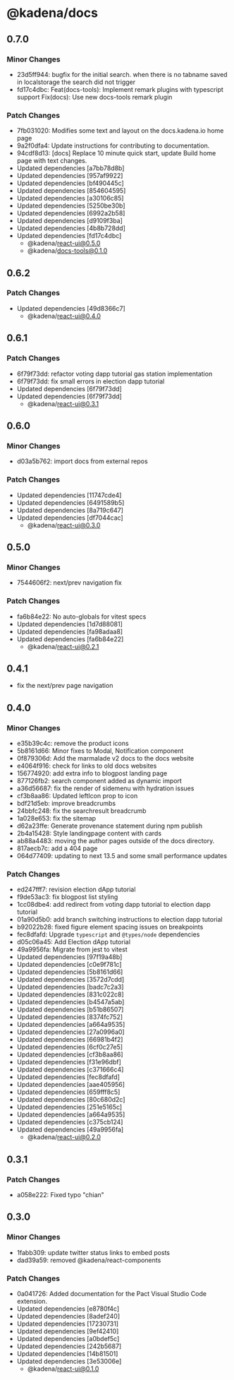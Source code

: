# @kadena/docs

## 0.7.0

### Minor Changes

- 23d5ff944: bugfix for the initial search. when there is no tabname saved in
  localstorage the search did not trigger
- fd17c4dbc: Feat(docs-tools): Implement remark plugins with typescript support
  Fix(docs): Use new docs-tools remark plugin

### Patch Changes

- 7fb031020: Modifies some text and layout on the docs.kadena.io home page
- 9a2f0dfa4: Update instructions for contributing to documentation.
- 94cdf8d13: [docs] Replace 10 minute quick start, update Build home page with
  text changes.
- Updated dependencies [a7bb78d8b]
- Updated dependencies [957af9922]
- Updated dependencies [bf490445c]
- Updated dependencies [854604595]
- Updated dependencies [a30106c85]
- Updated dependencies [5250be30b]
- Updated dependencies [6992a2b58]
- Updated dependencies [d9109f3ba]
- Updated dependencies [4b8b728dd]
- Updated dependencies [fd17c4dbc]
  - @kadena/react-ui@0.5.0
  - @kadena/docs-tools@0.1.0

## 0.6.2

### Patch Changes

- Updated dependencies [49d8366c7]
  - @kadena/react-ui@0.4.0

## 0.6.1

### Patch Changes

- 6f79f73dd: refactor voting dapp tutorial gas station implementation
- 6f79f73dd: fix small errors in election dapp tutorial
- Updated dependencies [6f79f73dd]
- Updated dependencies [6f79f73dd]
  - @kadena/react-ui@0.3.1

## 0.6.0

### Minor Changes

- d03a5b762: import docs from external repos

### Patch Changes

- Updated dependencies [11747cde4]
- Updated dependencies [6491589b5]
- Updated dependencies [8a719c647]
- Updated dependencies [df7044cac]
  - @kadena/react-ui@0.3.0

## 0.5.0

### Minor Changes

- 7544606f2: next/prev navigation fix

### Patch Changes

- fa6b84e22: No auto-globals for vitest specs
- Updated dependencies [1d7d88081]
- Updated dependencies [fa98adaa8]
- Updated dependencies [fa6b84e22]
  - @kadena/react-ui@0.2.1

## 0.4.1

- fix the next/prev page navigation

## 0.4.0

### Minor Changes

- e35b39c4c: remove the product icons
- 5b8161d66: Minor fixes to Modal, Notification component
- 0f879306d: Add the marmalade v2 docs to the docs website
- e4064f916: check for links to old docs websites
- 156774920: add extra info to blogpost landing page
- 877126fb2: search component added as dynamic import
- a36d56687: fix the render of sidemenu with hydration issues
- cf3b8aa86: Updated leftIcon prop to icon
- bdf21d5eb: improve breadcrumbs
- 24bbfc248: fix the searchresult breadcrumb
- 1a028e653: fix the sitemap
- d62a23ffe: Generate provenance statement during npm publish
- 2b4a15428: Style landingpage content with cards
- ab88a4483: moving the author pages outside of the docs directory.
- 817aecb7c: add a 404 page
- 064d77409: updating to next 13.5 and some small performance updates

### Patch Changes

- ed247fff7: revision election dApp tutorial
- f9de53ac3: fix blogpost list styling
- 1cc08dbe4: add redirect from voting dapp tutorial to election dapp tutorial
- 01a90d5b0: add branch switching instructions to election dapp tutorial
- b92022b28: fixed figure element spacing issues on breakpoints
- fec8dfafd: Upgrade `typescript` and `@types/node` dependencies
- d05c06a45: Add Election dApp tutorial
- 49a9956fa: Migrate from jest to vitest
- Updated dependencies [97f19a48b]
- Updated dependencies [c0e9f781c]
- Updated dependencies [5b8161d66]
- Updated dependencies [3572d7cdd]
- Updated dependencies [badc7c2a3]
- Updated dependencies [831c022c8]
- Updated dependencies [b4547a5ab]
- Updated dependencies [b51b86507]
- Updated dependencies [8374fc752]
- Updated dependencies [a664a9535]
- Updated dependencies [27a0996a0]
- Updated dependencies [66981b4f2]
- Updated dependencies [6cf0c27e5]
- Updated dependencies [cf3b8aa86]
- Updated dependencies [f31e96dbf]
- Updated dependencies [c371666c4]
- Updated dependencies [fec8dfafd]
- Updated dependencies [aae405956]
- Updated dependencies [659fff8c5]
- Updated dependencies [80c680d2c]
- Updated dependencies [251e5165c]
- Updated dependencies [a664a9535]
- Updated dependencies [c375cb124]
- Updated dependencies [49a9956fa]
  - @kadena/react-ui@0.2.0

## 0.3.1

### Patch Changes

- a058e222: Fixed typo "chian"

## 0.3.0

### Minor Changes

- 1fabb309: update twitter status links to embed posts
- dad39a59: removed @kadena/react-components

### Patch Changes

- 0a041726: Added documentation for the Pact Visual Studio Code extension.
- Updated dependencies [e8780f4c]
- Updated dependencies [8adef240]
- Updated dependencies [17230731]
- Updated dependencies [9ef42410]
- Updated dependencies [a0bdef5c]
- Updated dependencies [242b5687]
- Updated dependencies [14b81501]
- Updated dependencies [3e53006e]
  - @kadena/react-ui@0.1.0

